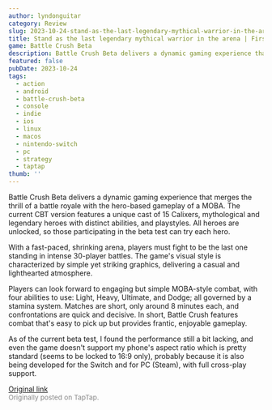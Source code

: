 ```yaml
---
author: lyndonguitar
category: Review
slug: 2023-10-24-stand-as-the-last-legendary-mythical-warrior-in-the-arena-first-impressions-battle-cru
title: Stand as the last legendary mythical warrior in the arena | First Impressions - Battle Crush Beta
game: Battle Crush Beta
description: Battle Crush Beta delivers a dynamic gaming experience that merges the thrill of a battle royale with the hero-based gameplay of a MOBA. The current CBT version features a unique cast of 15 Calixers, mythological and legendary heroes with distinct abilities, and playstyles. All heroes are unlocked, so those participating in the beta test can try each hero.
featured: false
pubDate: 2023-10-24
tags:
  - action
  - android
  - battle-crush-beta
  - console
  - indie
  - ios
  - linux
  - macos
  - nintendo-switch
  - pc
  - strategy
  - taptap
thumb: ''
---
```


Battle Crush Beta delivers a dynamic gaming experience that merges the thrill of a battle royale with the hero-based gameplay of a MOBA. The current CBT version features a unique cast of 15 Calixers, mythological and legendary heroes with distinct abilities, and playstyles. All heroes are unlocked, so those participating in the beta test can try each hero.

With a fast-paced, shrinking arena, players must fight to be the last one standing in intense 30-player battles. The game's visual style is characterized by simple yet striking graphics, delivering a casual and lighthearted atmosphere.

Players can look forward to engaging but simple MOBA-style combat, with four abilities to use: Light, Heavy, Ultimate, and Dodge; all governed by a stamina system. Matches are short, only around 8 minutes each, and confrontations are quick and decisive. In short, Battle Crush features combat that's easy to pick up but provides frantic, enjoyable gameplay.

As of the current beta test, I found the performance still a bit lacking, and even the game doesn't support my phone's aspect ratio which is pretty standard (seems to be locked to 16:9 only), probably because it is also being developed for the Switch and for PC (Steam), with full cross-play support.

[Original link](https://www.taptap.io/post/6468569)<br><span style="font-size: 0.95em; color: #888;">Originally posted on TapTap.</span>